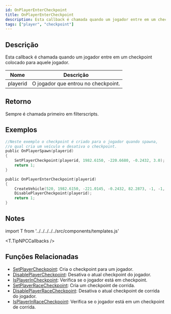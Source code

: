 ```yaml
---
id: OnPlayerEnterCheckpoint
title: OnPlayerEnterCheckpoint
description: Esta callback é chamada quando um jogador entre em um checkpoint colocado para aquele jogador.
tags: ["player", "checkpoint"]
---
```


## Descrição

Esta callback é chamada quando um jogador entre em um checkpoint colocado para aquele jogador.

| Nome     | Descrição                           |
| -------- | ----------------------------------- |
| playerid | O jogador que entrou no checkpoint. |

## Retorno

Sempre é chamada primeiro em filterscripts.

## Exemplos

```c
//Neste exemplo o checkpoint é criado para o jogador quando spawna,
//o qual cria um veículo e desativa o checkpoint.
public OnPlayerSpawn(playerid)
{
    SetPlayerCheckpoint(playerid, 1982.6150, -220.6680, -0.2432, 3.0);
    return 1;
}

public OnPlayerEnterCheckpoint(playerid)
{
    CreateVehicle(520, 1982.6150, -221.0145, -0.2432, 82.2873, -1, -1, 60000);
    DisablePlayerCheckpoint(playerid);
    return 1;
}
```

## Notes

import T from '../../../../../src/components/templates.js'

<T.TipNPCCallbacks />

## Funções Relacionadas

- [SetPlayerCheckpoint](../functions/SetPlayerCheckpoint.md): Cria o checkpoint para um jogador.
- [DisablePlayerCheckpoint](../functions/DisablePlayerCheckpoint.md): Desativa o atual checkpoint do jogador.
- [IsPlayerInCheckpoint](../functions/IsPlayerInRaceCheckpoint.md): Verifica se o jogador está em checkpoint.
- [SetPlayerRaceCheckpoint](../functions/SetPlayerRaceCheckpoint.md): Cria um checkpoint de corrida.
- [DisablePlayerRaceCheckpoint](../functions/DisablePlayerRaceCheckpoint.md): Desativa o atual checkpoint de corrida do jogador.
- [IsPlayerInRaceCheckpoint](../functions/IsPlayerInRaceCheckpoint.md): Verifica se o jogador está em um checkpoint de corrida.
